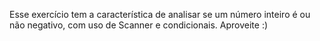 Esse exercício tem a característica de analisar se um número inteiro é ou não negativo, com uso de Scanner  e condicionais. Aproveite :)
